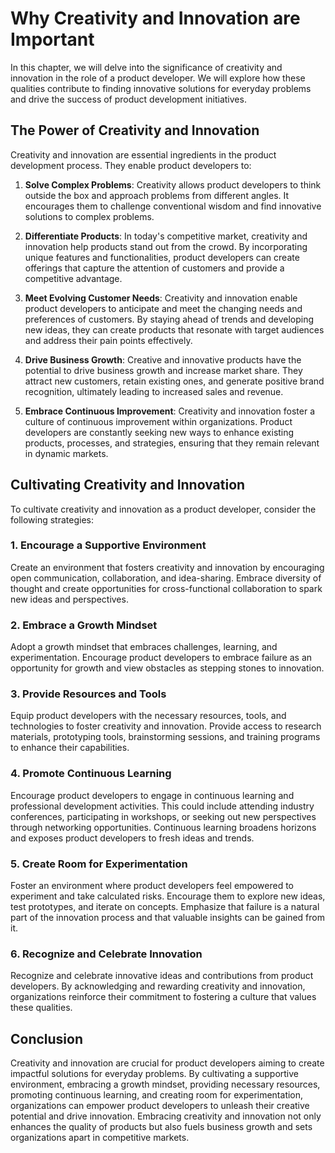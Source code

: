 # Why Creativity and Innovation are Important

In this chapter, we will delve into the significance of creativity and innovation in the role of a product developer. We will explore how these qualities contribute to finding innovative solutions for everyday problems and drive the success of product development initiatives.

## The Power of Creativity and Innovation

Creativity and innovation are essential ingredients in the product development process. They enable product developers to:

1. **Solve Complex Problems**: Creativity allows product developers to think outside the box and approach problems from different angles. It encourages them to challenge conventional wisdom and find innovative solutions to complex problems.
    
2. **Differentiate Products**: In today's competitive market, creativity and innovation help products stand out from the crowd. By incorporating unique features and functionalities, product developers can create offerings that capture the attention of customers and provide a competitive advantage.
    
3. **Meet Evolving Customer Needs**: Creativity and innovation enable product developers to anticipate and meet the changing needs and preferences of customers. By staying ahead of trends and developing new ideas, they can create products that resonate with target audiences and address their pain points effectively.
    
4. **Drive Business Growth**: Creative and innovative products have the potential to drive business growth and increase market share. They attract new customers, retain existing ones, and generate positive brand recognition, ultimately leading to increased sales and revenue.
    
5. **Embrace Continuous Improvement**: Creativity and innovation foster a culture of continuous improvement within organizations. Product developers are constantly seeking new ways to enhance existing products, processes, and strategies, ensuring that they remain relevant in dynamic markets.
    

## Cultivating Creativity and Innovation

To cultivate creativity and innovation as a product developer, consider the following strategies:

### 1\. Encourage a Supportive Environment

Create an environment that fosters creativity and innovation by encouraging open communication, collaboration, and idea-sharing. Embrace diversity of thought and create opportunities for cross-functional collaboration to spark new ideas and perspectives.

### 2\. Embrace a Growth Mindset

Adopt a growth mindset that embraces challenges, learning, and experimentation. Encourage product developers to embrace failure as an opportunity for growth and view obstacles as stepping stones to innovation.

### 3\. Provide Resources and Tools

Equip product developers with the necessary resources, tools, and technologies to foster creativity and innovation. Provide access to research materials, prototyping tools, brainstorming sessions, and training programs to enhance their capabilities.

### 4\. Promote Continuous Learning

Encourage product developers to engage in continuous learning and professional development activities. This could include attending industry conferences, participating in workshops, or seeking out new perspectives through networking opportunities. Continuous learning broadens horizons and exposes product developers to fresh ideas and trends.

### 5\. Create Room for Experimentation

Foster an environment where product developers feel empowered to experiment and take calculated risks. Encourage them to explore new ideas, test prototypes, and iterate on concepts. Emphasize that failure is a natural part of the innovation process and that valuable insights can be gained from it.

### 6\. Recognize and Celebrate Innovation

Recognize and celebrate innovative ideas and contributions from product developers. By acknowledging and rewarding creativity and innovation, organizations reinforce their commitment to fostering a culture that values these qualities.

## Conclusion

Creativity and innovation are crucial for product developers aiming to create impactful solutions for everyday problems. By cultivating a supportive environment, embracing a growth mindset, providing necessary resources, promoting continuous learning, and creating room for experimentation, organizations can empower product developers to unleash their creative potential and drive innovation. Embracing creativity and innovation not only enhances the quality of products but also fuels business growth and sets organizations apart in competitive markets.
